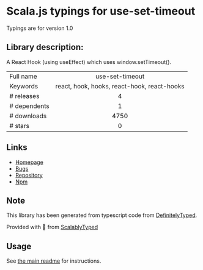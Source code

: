 
# Scala.js typings for use-set-timeout

Typings are for version 1.0

## Library description:
A React Hook (using useEffect) which uses window.setTimeout().

|                    |                 |
| ------------------ | :-------------: |
| Full name          | use-set-timeout |
| Keywords           | react, hook, hooks, react-hook, react-hooks |
| # releases         | 4 |
| # dependents       | 1 |
| # downloads        | 4750 |
| # stars            | 0 |

## Links
- [Homepage](https://reacthooks.org/use-set-timeout)
- [Bugs](https://gitlab.com/chilts/reacthooks/issues)
- [Repository](https://gitlab.com/chilts/reacthooks)
- [Npm](https://www.npmjs.com/package/use-set-timeout)
    


## Note
This library has been generated from typescript code from [DefinitelyTyped](https://definitelytyped.org).

Provided with :purple_heart: from [ScalablyTyped](https://github.com/oyvindberg/ScalablyTyped)

## Usage
See [the main readme](../../readme.md) for instructions.


